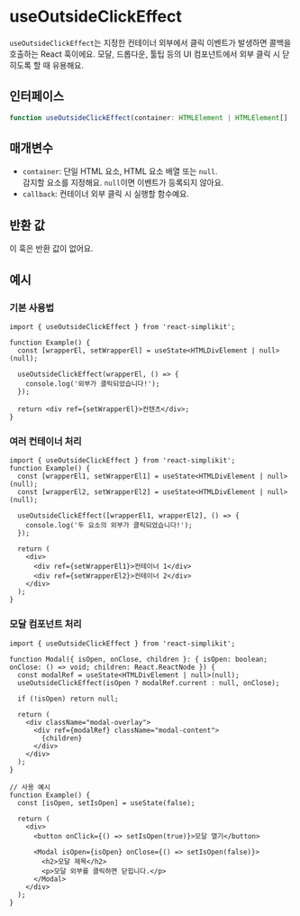 # useOutsideClickEffect

`useOutsideClickEffect`는 지정한 컨테이너 외부에서 클릭 이벤트가 발생하면 콜백을 호출하는 React 훅이에요.
모달, 드롭다운, 툴팁 등의 UI 컴포넌트에서 외부 클릭 시 닫히도록 할 때 유용해요.

## 인터페이스

```ts
function useOutsideClickEffect(container: HTMLElement | HTMLElement[] | null, callback: () => void): void;
```

## 매개변수

- `container`: 단일 HTML 요소, HTML 요소 배열 또는 `null`.  
  감지할 요소를 지정해요. `null`이면 이벤트가 등록되지 않아요.
- `callback`: 컨테이너 외부 클릭 시 실행할 함수예요.

## 반환 값

이 훅은 반환 값이 없어요.

## 예시

### 기본 사용법

```tsx
import { useOutsideClickEffect } from 'react-simplikit';

function Example() {
  const [wrapperEl, setWrapperEl] = useState<HTMLDivElement | null>(null);

  useOutsideClickEffect(wrapperEl, () => {
    console.log('외부가 클릭되었습니다!');
  });

  return <div ref={setWrapperEl}>컨텐츠</div>;
}
```

### 여러 컨테이너 처리

```tsx
import { useOutsideClickEffect } from 'react-simplikit';
function Example() {
  const [wrapperEl1, setWrapperEl1] = useState<HTMLDivElement | null>(null);
  const [wrapperEl2, setWrapperEl2] = useState<HTMLDivElement | null>(null);

  useOutsideClickEffect([wrapperEl1, wrapperEl2], () => {
    console.log('두 요소의 외부가 클릭되었습니다!');
  });

  return (
    <div>
      <div ref={setWrapperEl1}>컨테이너 1</div>
      <div ref={setWrapperEl2}>컨테이너 2</div>
    </div>
  );
}
```

### 모달 컴포넌트 처리

```tsx
import { useOutsideClickEffect } from 'react-simplikit';

function Modal({ isOpen, onClose, children }: { isOpen: boolean; onClose: () => void; children: React.ReactNode }) {
  const modalRef = useState<HTMLDivElement | null>(null);
  useOutsideClickEffect(isOpen ? modalRef.current : null, onClose);

  if (!isOpen) return null;

  return (
    <div className="modal-overlay">
      <div ref={modalRef} className="modal-content">
        {children}
      </div>
    </div>
  );
}

// 사용 예시
function Example() {
  const [isOpen, setIsOpen] = useState(false);

  return (
    <div>
      <button onClick={() => setIsOpen(true)}>모달 열기</button>

      <Modal isOpen={isOpen} onClose={() => setIsOpen(false)}>
        <h2>모달 제목</h2>
        <p>모달 외부를 클릭하면 닫힙니다.</p>
      </Modal>
    </div>
  );
}
```

